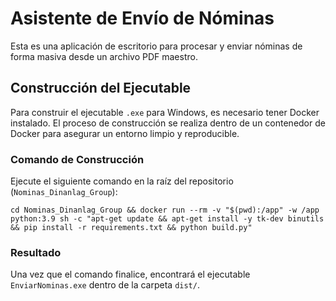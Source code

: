 # Asistente de Envío de Nóminas

Esta es una aplicación de escritorio para procesar y enviar nóminas de forma masiva desde un archivo PDF maestro.

## Construcción del Ejecutable

Para construir el ejecutable `.exe` para Windows, es necesario tener Docker instalado. El proceso de construcción se realiza dentro de un contenedor de Docker para asegurar un entorno limpio y reproducible.

### Comando de Construcción

Ejecute el siguiente comando en la raíz del repositorio (`Nominas_Dinanlag_Group`):

```shell
cd Nominas_Dinanlag_Group && docker run --rm -v "$(pwd):/app" -w /app python:3.9 sh -c "apt-get update && apt-get install -y tk-dev binutils && pip install -r requirements.txt && python build.py"
```

### Resultado

Una vez que el comando finalice, encontrará el ejecutable `EnviarNominas.exe` dentro de la carpeta `dist/`.
